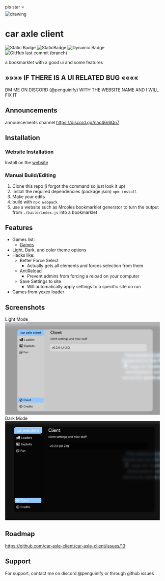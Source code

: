 pls star ⭐️        
<img src="https://delivery.contenthub.allstate.com/api/public/content/f0e5db4104d04bf386f97f6dc098bfc5?v=353a1ed1" alt="drawing" width="200"/>

# car axle client
![Static Badge](https://img.shields.io/badge/certified-trash-734422?style=plastic) ![StaticBadge](https://img.shields.io/badge/lines_of_code-1502-blue?style=plastic) ![Dynamic Badge](https://img.shields.io/github/actions/workflow/status/car-axle-client/car-axle-client/webpack.yml?style=plastic) ![GitHub last commit (branch)](https://img.shields.io/github/last-commit/car-axle-client/car-axle-client/main?style=plastic)


a bookmarklet with a good ui and some features            

## »»»» IF THERE IS A UI RELATED BUG ««««    
DM ME ON DISCORD (@penguinify) WITH THE WEBSITE NAME AND I WILL FIX IT

## Announcements
announcements channel
https://discord.gg/nac46r6Qn7

## Installation

### Website Installation
Install on the [website](https://car-axle-client.github.io)

### Manual Build/Editing
1. Clone this repo (i forgot the command so just look it up)
2. Install the required dependencies (package.json)
`npm install`
3. Make your edits
4. build with 
`npx webpack`
5. use a website such as Mrcoles bookmarklet generator to turn the output from `./build/index.js` into a bookmarklet


## Features
- Games list:
  - [Games](https://github.com/car-axle-client/car-axle-client/blob/main/docs/games.md)
- Light, Dark, and color theme options
- Hacks like:
    - Better Force Select
        - Actually gets all elements and forces selection from them
    - AntiReload
        - Prevent admins from forcing a reload on your computer
    - Save Settings to site
        - Will automatically apply settings to a specific site on run
- Games from yexex loader

## Screenshots

Light Mode
![App Screenshot](docs/light.png)
Dark Mode
![App Screenshot](docs/dark.png)

## Roadmap
https://github.com/car-axle-client/car-axle-client/issues/13

## Support
For support, contact me on discord @penguinify or through github issues
